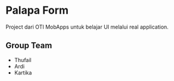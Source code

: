 # Palapa Form

Project dari OTI MobApps untuk belajar UI melalui real application.

## Group Team

- Thufail
- Ardi
- Kartika